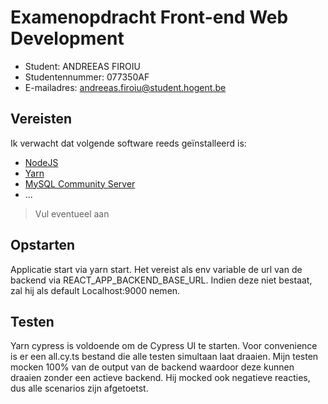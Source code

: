 # Examenopdracht Front-end Web Development

- Student: ANDREEAS FIROIU
- Studentennummer: 077350AF
- E-mailadres: andreeas.firoiu@student.hogent.be

## Vereisten

Ik verwacht dat volgende software reeds geïnstalleerd is:

- [NodeJS](https://nodejs.org)
- [Yarn](https://yarnpkg.com)
- [MySQL Community Server](https://dev.mysql.com/downloads/mysql/)
- ...

> Vul eventueel aan

## Opstarten

Applicatie start via yarn start. 
Het vereist als env variable de url van de backend via REACT_APP_BACKEND_BASE_URL.
Indien deze niet bestaat, zal hij als default Localhost:9000 nemen.

## Testen

Yarn cypress is voldoende om de Cypress UI te starten.
Voor convenience is er een all.cy.ts bestand die alle testen simultaan laat draaien.
Mijn testen mocken 100% van de output van de backend waardoor deze kunnen draaien zonder een actieve backend. Hij mocked ook negatieve reacties, dus alle scenarios zijn afgetoetst.

